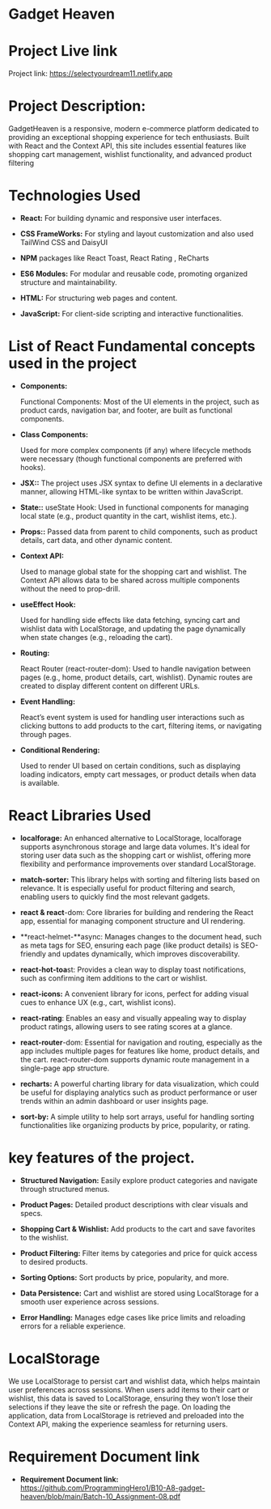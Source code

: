 # Gadget Heaven

# Project Live link

Project link: https://selectyourdream11.netlify.app

# Project Description:

GadgetHeaven is a responsive, modern e-commerce platform dedicated to providing an exceptional shopping experience for tech enthusiasts. Built with React and the Context API, this site includes essential features like shopping cart management, wishlist functionality, and advanced product filtering

# Technologies Used

- **React:** For building dynamic and responsive user interfaces.

- **CSS FrameWorks:** For styling and layout customization and also used TailWind CSS and DaisyUI

- **NPM** packages like React Toast, React Rating , ReCharts

- **ES6 Modules:** For modular and reusable code, promoting organized structure and maintainability.

- **HTML:** For structuring web pages and content.

- **JavaScript:** For client-side scripting and interactive functionalities.

# List of React Fundamental concepts used in the project

- **Components:**

  Functional Components: Most of the UI elements in the project, such as product cards, navigation bar, and footer, are built as functional components.

- **Class Components:**

  Used for more complex components (if any) where lifecycle methods were necessary (though functional components are preferred with hooks).

- **JSX::**
  The project uses JSX syntax to define UI elements in a declarative manner, allowing HTML-like syntax to be written within JavaScript.

- **State::**
  useState Hook: Used in functional components for managing local state (e.g., product quantity in the cart, wishlist items, etc.).

- **Props::**
  Passed data from parent to child components, such as product details, cart data, and other dynamic content.

- **Context API:**

  Used to manage global state for the shopping cart and wishlist. The Context API allows data to be shared across multiple components without the need to prop-drill.

- **useEffect Hook:**

  Used for handling side effects like data fetching, syncing cart and wishlist data with LocalStorage, and updating the page dynamically when state changes (e.g., reloading the cart).

- **Routing:**

  React Router (react-router-dom): Used to handle navigation between pages (e.g., home, product details, cart, wishlist). Dynamic routes are created to display different content on different URLs.

- **Event Handling:**

  React’s event system is used for handling user interactions such as clicking buttons to add products to the cart, filtering items, or navigating through pages.

- **Conditional Rendering:**

  Used to render UI based on certain conditions, such as displaying loading indicators, empty cart messages, or product details when data is available.

# React Libraries Used

- **localforage:** An enhanced alternative to LocalStorage, localforage supports asynchronous storage and large data volumes. It's ideal for storing user data such as the shopping cart or wishlist, offering more flexibility and performance improvements over standard LocalStorage.

- **match-sorter:** This library helps with sorting and filtering lists based on relevance. It is especially useful for product filtering and search, enabling users to quickly find the most relevant gadgets.

- **react & react**-dom: Core libraries for building and rendering the React app, essential for managing component structure and UI rendering.

- **react-helmet-**async: Manages changes to the document head, such as meta tags for SEO, ensuring each page (like product details) is SEO-friendly and updates dynamically, which improves discoverability.

- **react-hot-toa**st: Provides a clean way to display toast notifications, such as confirming item additions to the cart or wishlist.

- **react-icons:** A convenient library for icons, perfect for adding visual cues to enhance UX (e.g., cart, wishlist icons).

- **react-rating**: Enables an easy and visually appealing way to display product ratings, allowing users to see rating scores at a glance.

- **react-router**-dom: Essential for navigation and routing, especially as the app includes multiple pages for features like home, product details, and the cart. react-router-dom supports dynamic route management in a single-page app structure.

- **recharts:** A powerful charting library for data visualization, which could be useful for displaying analytics such as product performance or user trends within an admin dashboard or user insights page.

- **sort-by:** A simple utility to help sort arrays, useful for handling sorting functionalities like organizing products by price, popularity, or rating.

# key features of the project.

- **Structured Navigation:** Easily explore product categories and navigate through structured menus.

- **Product Pages:** Detailed product descriptions with clear visuals and specs.

- **Shopping Cart & Wishlist:** Add products to the cart and save favorites to the wishlist.

- **Product Filtering:** Filter items by categories and price for quick access to desired products.

- **Sorting Options:** Sort products by price, popularity, and more.

- **Data Persistence:** Cart and wishlist are stored using LocalStorage for a smooth user experience across sessions.

- **Error Handling:** Manages edge cases like price limits and reloading errors for a reliable experience.

# LocalStorage

We use LocalStorage to persist cart and wishlist data, which helps maintain user preferences across sessions. When users add items to their cart or wishlist, this data is saved to LocalStorage, ensuring they won’t lose their selections if they leave the site or refresh the page. On loading the application, data from LocalStorage is retrieved and preloaded into the Context API, making the experience seamless for returning users.

# Requirement Document link

- **Requirement Document link:** https://github.com/ProgrammingHero1/B10-A8-gadget-heaven/blob/main/Batch-10_Assignment-08.pdf
